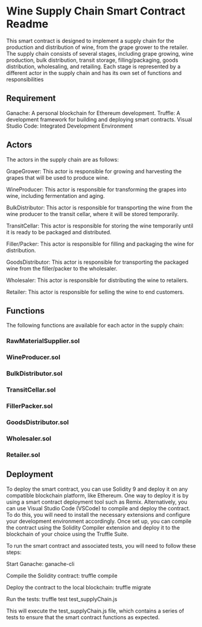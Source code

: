 # Wine Supply Chain Smart Contract Readme
This smart contract is designed to implement a supply chain for the production and distribution of wine, from the grape grower to the retailer. The supply chain consists of several stages, including grape growing, wine production, bulk distribution, transit storage, filling/packaging, goods distribution, wholesaling, and retailing. Each stage is represented by a different actor in the supply chain and has its own set of functions and responsibilities

## Requirement

Ganache: A personal blockchain for Ethereum development.
Truffle: A development framework for building and deploying smart contracts.
Visual Studio Code: Integrated Development Environment

## Actors
The actors in the supply chain are as follows:

  GrapeGrower: This actor is responsible for growing and harvesting the grapes that will be used to produce wine.
  
  WineProducer: This actor is responsible for transforming the grapes into wine, including fermentation and aging.
  
  BulkDistributor: This actor is responsible for transporting the wine from the wine producer to the transit cellar, where it will be stored temporarily.
  
  TransitCellar: This actor is responsible for storing the wine temporarily until it is ready to be packaged and distributed.
  
  Filler/Packer: This actor is responsible for filling and packaging the wine for distribution.
  
  GoodsDistributor: This actor is responsible for transporting the packaged wine from the filler/packer to the wholesaler.
  
  Wholesaler: This actor is responsible for distributing the wine to retailers.
  
  Retailer: This actor is responsible for selling the wine to end customers.

## Functions

The following functions are available for each actor in the supply chain:

### RawMaterialSupplier.sol



### WineProducer.sol


### BulkDistributor.sol


### TransitCellar.sol


### FillerPacker.sol


### GoodsDistributor.sol


### Wholesaler.sol


### Retailer.sol


## Deployment
To deploy the smart contract, you can use Solidity 9 and deploy it on any compatible blockchain platform, like Ethereum. One way to deploy it is by using a smart contract deployment tool such as Remix. Alternatively, you can use Visual Studio Code (VSCode) to compile and deploy the contract. To do this, you will need to install the necessary extensions and configure your development environment accordingly. Once set up, you can compile the contract using the Solidity Compiler extension and deploy it to the blockchain of your choice using the Truffle Suite.

To run the smart contract and associated tests, you will need to follow these steps:

Start Ganache: ganache-cli

Compile the Solidity contract: truffle compile

Deploy the contract to the local blockchain: truffle migrate

Run the tests: truffle test test_supplyChain.js

This will execute the test_supplyChain.js file, which contains a series of tests to ensure that the smart contract functions as expected.

